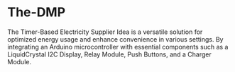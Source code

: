 # The-DMP
The Timer-Based Electricity Supplier Idea is a versatile solution for optimized energy usage and enhance convenience in various settings. By integrating an Arduino microcontroller with essential components such as a LiquidCrystal I2C Display, Relay Module, Push Buttons, and a Charger Module.
